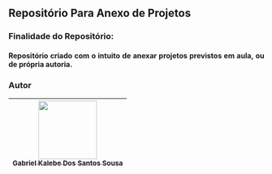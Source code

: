 <h2> Repositório Para Anexo de Projetos </h2>

### Finalidade do Repositório:
<h4 align="justify"><p>Repositório criado com o intuito de anexar projetos previstos em aula, ou de própria autoria. </p></h4>



### Autor 
|  [<img src="https://avatars.githubusercontent.com/u/111618683?v=4" width=115><br><sub>Gabriel Kalebe Dos Santos Sousa</sub>](https://github.com/gkalebe) 
| :---:
